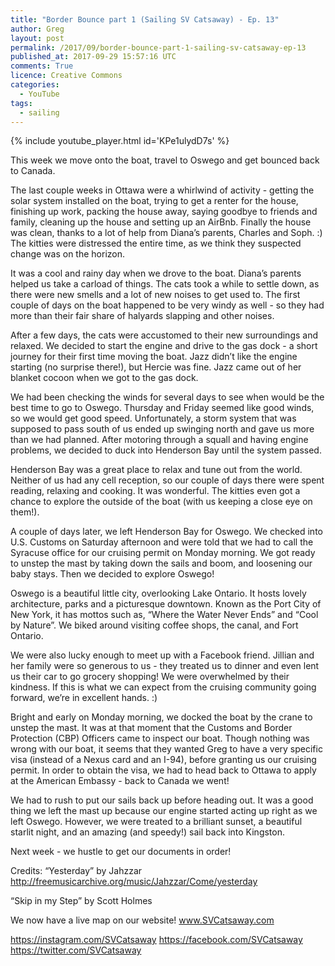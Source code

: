 ```yaml
---
title: "Border Bounce part 1 (Sailing SV Catsaway) - Ep. 13"
author: Greg
layout: post
permalink: /2017/09/border-bounce-part-1-sailing-sv-catsaway-ep-13
published_at: 2017-09-29 15:57:16 UTC
comments: True
licence: Creative Commons
categories:
  - YouTube
tags:
  - sailing
---
```


{% include youtube_player.html id='KPe1ulydD7s' %}




This week we move onto the boat, travel to Oswego and get bounced back to Canada.

The last couple weeks in Ottawa were a whirlwind of activity - getting the solar system installed on the boat, trying to get a renter for the house, finishing up work, packing the house away, saying goodbye to friends and family, cleaning up the house and setting up an AirBnb.  Finally the house was clean, thanks to a lot of help from Diana’s parents, Charles and Soph. :)  The kitties were distressed the entire time, as we think they suspected change was on the horizon.

It was a cool and rainy day when we drove to the boat.  Diana’s parents helped us take a carload of things.  The cats took a while to settle down, as there were new smells and a lot of new noises to get used to.  The first couple of days on the boat happened to be very windy as well - so they had more than their fair share of halyards slapping and other noises.

After a few days, the cats were accustomed to their new surroundings and relaxed.  We decided to start the engine and drive to the gas dock - a short journey for their first time moving the boat.  Jazz didn’t like the engine starting (no surprise there!), but Hercie was fine.  Jazz came out of her blanket cocoon when we got to the gas dock.  

We had been checking the winds for several days to see when would be the best time to go to Oswego.  Thursday and Friday seemed like good winds, so we would get good speed.  Unfortunately, a storm system that was supposed to pass south of us ended up swinging north and gave us more than we had planned.  After motoring through a squall and having engine problems, we decided to duck into Henderson Bay until the system passed.

Henderson Bay was a great place to relax and tune out from the world.  Neither of us had any cell reception, so our couple of days there were spent reading, relaxing and cooking.  It was wonderful.  The kitties even got a chance to explore the outside of the boat (with us keeping a close eye on them!).  

A couple of days later, we left Henderson Bay for Oswego.  We checked into U.S. Customs on Saturday afternoon and were told that we had to call the Syracuse office for our cruising permit on Monday morning.  We got ready to unstep the mast by taking down the sails and boom, and loosening our baby stays.  Then we decided to explore Oswego!

Oswego is a beautiful little city, overlooking Lake Ontario.  It hosts lovely architecture, parks and a picturesque downtown.  Known as the Port City of New York, it has mottos such as, “Where the Water Never Ends” and “Cool by Nature”.  We biked around visiting coffee shops, the canal, and Fort Ontario.

We were also lucky enough to meet up with a Facebook friend.  Jillian and her family were so generous to us - they treated us to dinner and even lent us their car to go grocery shopping!  We were overwhelmed by their kindness.  If this is what we can expect from the cruising community going forward, we’re in excellent hands. :)

Bright and early on Monday morning, we docked the boat by the crane to unstep the mast.  It was at that moment that the Customs and Border Protection (CBP) Officers came to inspect our boat.  Though nothing was wrong with our boat, it seems that they wanted Greg to have a very specific visa (instead of a Nexus card and an I-94), before granting us our cruising permit.  In order to obtain the visa, we had to head back to Ottawa to apply at the American Embassy - back to Canada we went!

We had to rush to put our sails back up before heading out.  It was a good thing we left the mast up because our engine started acting up right as we left Oswego.  However, we were treated to a brilliant sunset, a beautiful starlit night, and an amazing (and speedy!) sail back into Kingston.

Next week - we hustle to get our documents in order!

Credits:
“Yesterday” by Jahzzar
http://freemusicarchive.org/music/Jahzzar/Come/yesterday

“Skip in my Step” by Scott Holmes

We now have a live map on our website!
www.SVCatsaway.com

https://instagram.com/SVCatsaway
https://facebook.com/SVCatsaway
https://twitter.com/SVCatsaway

